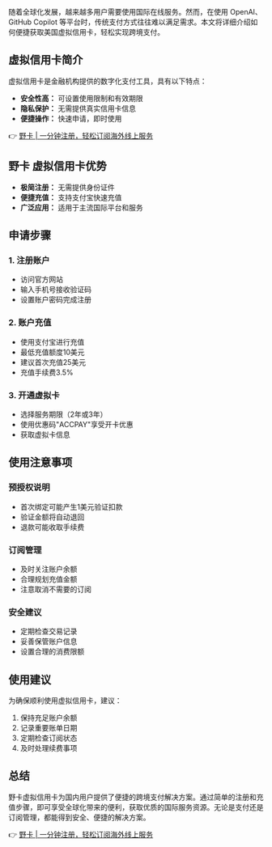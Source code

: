 随着全球化发展，越来越多用户需要使用国际在线服务。然而，在使用 OpenAI、GitHub Copilot 等平台时，传统支付方式往往难以满足需求。本文将详细介绍如何便捷获取美国虚拟信用卡，轻松实现跨境支付。

## 虚拟信用卡简介

虚拟信用卡是金融机构提供的数字化支付工具，具有以下特点：

- **安全性高：** 可设置使用限制和有效期限
- **隐私保护：** 无需提供真实信用卡信息
- **便捷操作：** 快速申请，即时使用

👉 [野卡 | 一分钟注册，轻松订阅海外线上服务](https://bit.ly/bewildcard)

## 野卡 虚拟信用卡优势

- **极简注册：** 无需提供身份证件
- **便捷充值：** 支持支付宝快速充值
- **广泛应用：** 适用于主流国际平台和服务

## 申请步骤

### 1. 注册账户
- 访问官方网站
- 输入手机号接收验证码
- 设置账户密码完成注册

### 2. 账户充值
- 使用支付宝进行充值
- 最低充值额度10美元
- 建议首次充值25美元
- 充值手续费3.5%

### 3. 开通虚拟卡
- 选择服务期限（2年或3年）
- 使用优惠码"ACCPAY"享受开卡优惠
- 获取虚拟卡信息

## 使用注意事项

### 预授权说明
- 首次绑定可能产生1美元验证扣款
- 验证金额将自动退回
- 退款可能收取手续费

### 订阅管理
- 及时关注账户余额
- 合理规划充值金额
- 注意取消不需要的订阅

### 安全建议
- 定期检查交易记录
- 妥善保管账户信息
- 设置合理的消费限额

## 使用建议

为确保顺利使用虚拟信用卡，建议：

1. 保持充足账户余额
2. 记录重要账单日期
3. 定期检查订阅状态
4. 及时处理续费事项

## 总结

野卡虚拟信用卡为国内用户提供了便捷的跨境支付解决方案。通过简单的注册和充值步骤，即可享受全球化带来的便利，获取优质的国际服务资源。无论是支付还是订阅管理，都能得到安全、便捷的解决方案。

👉 [野卡 | 一分钟注册，轻松订阅海外线上服务](https://bit.ly/bewildcard)